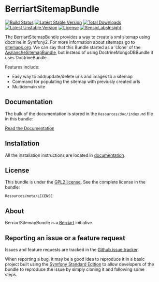 # BerriartSitemapBundle

[![Build Status](https://travis-ci.org/artberri/BerriartSitemapBundle.svg?branch=master)](https://travis-ci.org/artberri/BerriartSitemapBundle) 
[![Latest Stable Version](https://poser.pugx.org/berriart/sitemap-bundle/v/stable)](https://packagist.org/packages/berriart/sitemap-bundle)
[![Total Downloads](https://poser.pugx.org/berriart/sitemap-bundle/downloads)](https://packagist.org/packages/berriart/sitemap-bundle)
[![Latest Unstable Version](https://poser.pugx.org/berriart/sitemap-bundle/v/unstable)](https://packagist.org/packages/berriart/sitemap-bundle)
[![License](https://poser.pugx.org/berriart/sitemap-bundle/license)](https://packagist.org/packages/berriart/sitemap-bundle)
[![SensioLabsInsight](https://insight.sensiolabs.com/projects/cf795209-73d6-49ec-a46d-d248f5e7c34b/mini.png)](https://insight.sensiolabs.com/projects/cf795209-73d6-49ec-a46d-d248f5e7c34b)

The BerriartSitemapBundle provides a way to create a xml sitemap using doctrine in Symfony2.
For more information about sitemaps go to [sitemaps.org](http://www.sitemaps.org/). We can
say that this Bundle started as a 'clone' of the [AvalancheSitemapBundle](https://github.com/avalanche123/AvalancheSitemapBundle), but instead of using
DoctrineMongoDBBundle it uses DoctrineBundle.

Features include:

- Easy way to add/update/delete urls and images to a sitemap
- Command for populating the sitemap with previusly created urls
- Multidomain site

## Documentation

The bulk of the documentation is stored in the `Resources/doc/index.md`
file in this bundle:

[Read the Documentation](https://github.com/artberri/BerriartSitemapBundle/blob/master/Resources/doc/index.md)

## Installation

All the installation instructions are located in [documentation](https://github.com/artberri/BerriartSitemapBundle/blob/master/Resources/doc/index.md).

## License

This bundle is under the [GPL2 license](https://github.com/artberri/BerriartSitemapBundle/blob/master/Resources/meta/LICENSE). See the complete license in the bundle:

```
Resources/meta/LICENSE
```

## About

BerriartSitemapBundle is a [Berriart](http://www.berriart.com) initiative.

## Reporting an issue or a feature request

Issues and feature requests are tracked in the [Github issue tracker](https://github.com/artberri/BerriartSitemapBundle/issues).

When reporting a bug, it may be a good idea to reproduce it in a basic project
built using the [Symfony Standard Edition](https://github.com/symfony/symfony-standard)
to allow developers of the bundle to reproduce the issue by simply cloning it
and following some steps.
